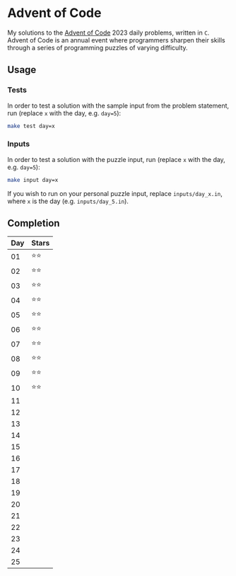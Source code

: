 # Advent of Code

My solutions to the [Advent of Code](https://adventofcode.com/) 2023 daily problems, written in `C`. Advent of Code is an annual event where programmers sharpen their skills through a series of programming puzzles of varying difficulty.

## Usage

### Tests

In order to test a solution with the sample input from the problem statement, run (replace `x` with the day, e.g. `day=5`):

```bash
make test day=x
```

### Inputs

In order to test a solution with the puzzle input, run (replace `x` with the day, e.g. `day=5`):

```bash
make input day=x
```

If you wish to run on your personal puzzle input, replace `inputs/day_x.in`, where `x` is the day (e.g. `inputs/day_5.in`).

## Completion

| Day | Stars |
|-----|-------|
| 01  | ⭐⭐ |
| 02  | ⭐⭐ |
| 03  | ⭐⭐ |
| 04  | ⭐⭐ |
| 05  | ⭐⭐ |
| 06  | ⭐⭐ |
| 07  | ⭐⭐ |
| 08  | ⭐⭐ |
| 09  | ⭐⭐ |
| 10  | ⭐⭐ |
| 11  |       |
| 12  |       |
| 13  |       |
| 14  |       |
| 15  |       |
| 16  |       |
| 17  |       |
| 18  |       |
| 19  |       |
| 20  |       |
| 21  |       |
| 22  |       |
| 23  |       |
| 24  |       |
| 25  |       |
